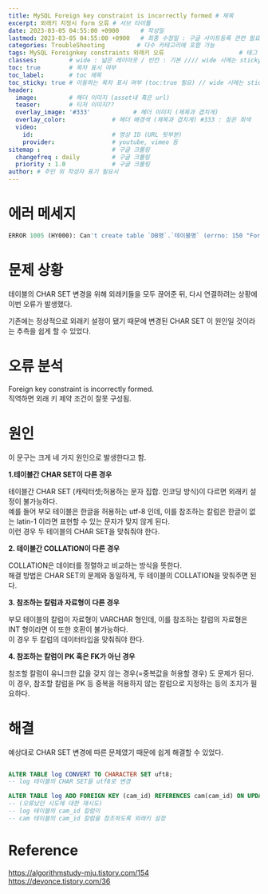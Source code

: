 ```yaml
---
title: MySQL Foreign key constraint is incorrectly formed # 제목
excerpt: 외래키 지정시 form 오류 # 서브 타이틀
date: 2023-03-05 04:55:00 +0900      # 작성일
lastmod: 2023-03-05 04:55:00 +0900   # 최종 수정일 : 구글 사이트등록 관련 필요
categories: TroubleShooting         # 다수 카테고리에 포함 가능
tags: MySQL Foreignkey constraints 외래키 오류                     # 태그 복수개 가능
classes:         # wide : 넓은 레이아웃 / 빈칸 : 기본 //// wide 시에는 sticky toc 불가
toc: true        # 목차 표시 여부
toc_label:       # toc 제목
toc_sticky: true # 이동하는 목차 표시 여부 (toc:true 필요) // wide 시에는 sticky toc 불가
header: 
  image:         # 헤더 이미지 (asset내 혹은 url)
  teaser:        # 티저 이미지??
  overlay_image: '#333'            # 헤더 이미지 (제목과 겹치게)
  overlay_color:             # 헤더 배경색 (제목과 겹치게) #333 : 짙은 회색
  video:
    id:                      # 영상 ID (URL 뒷부분)
    provider:                # youtube, vimeo 등
sitemap :                    # 구글 크롤링
  changefreq : daily         # 구글 크롤링
  priority : 1.0             # 구글 크롤링
author: # 주인 외 작성자 표기 필요시
---
```

<!--postNo: 20230305_003-->

# 에러 메세지

```sql
ERROR 1005 (HY000): Can't create table `DB명`.`테이블명` (errno: 150 "Foreign key constraint is incorrectly formed")
```

# 문제 상황

테이블의 CHAR SET 변경을 위해 외래키들을 모두 끊어준 뒤, 다시 연결하려는 상황에 이번 오류가 발생했다.  

기존에는 정상적으로 외래키 설정이 됐기 때문에 변경된 CHAR SET 이 원인일 것이라는 추측을 쉽게 할 수 있었다.  

# 오류 분석

Foreign key constraint is incorrectly formed.  
직역하면 외래 키 제약 조건이 잘못 구성됨.  

# 원인

이 문구는 크게 네 가지 원인으로 발생한다고 함.  

**1.테이블간 CHAR SET이 다른 경우**  

테이블간 CHAR SET (캐릭터셋;허용하는 문자 집합. 인코딩 방식)이 다르면 외래키 설정이 불가능하다.  
예를 들어 부모 테이블은 한글을 허용하는 utf-8 인데, 이를 참조하는 칼럼은 한글이 없는 latin-1 이라면 표현할 수 있는 문자가 맞지 않게 된다.  
이런 경우 두 테이블의 CHAR SET을 맞춰줘야 한다.  

**2. 테이블간 COLLATION이 다른 경우**

COLLATION은 데이터를 정렬하고 비교하는 방식을 뜻한다.  
해결 방법은 CHAR SET의 문제와 동일하게, 두 테이블의 COLLATION을 맞춰주면 된다.  

**3. 참조하는 칼럼과 자료형이 다른 경우**

부모 테이블의 칼럼이 자료형이 VARCHAR 형인데, 이를 참조하는 칼럼의 자료형은 INT 형이라면 이 또한 호환이 불가능하다.  
이 경우 두 칼럼의 데이터타입을 맞춰줘야 한다.  

**4. 참조하는 칼럼이 PK 혹은 FK가 아닌 경우**

참조할 칼럼이 유니크한 값을 갖지 않는 경우(=중복값을 허용할 경우) 도 문제가 된다.  
이 경우, 참조할 칼럼을 PK 등 중복을 허용하지 않는 칼럼으로 지정하는 등의 조치가 필요하다.  

# 해결

예상대로 CHAR SET 변경에 따른 문제였기 때문에 쉽게 해결할 수 있었다.  

```sql

ALTER TABLE log CONVERT TO CHARACTER SET uft8;
-- log 테이블의 CHAR SET을 utf8로 변경

ALTER TABLE log ADD FOREIGN KEY (cam_id) REFERENCES cam(cam_id) ON UPDATE CASCADE;
-- (오류났던 시도에 대한 재시도)
-- log 테이블의 cam_id 칼럼이
-- cam 테이블의 cam_id 칼럼을 참조하도록 외래키 설정

```

# Reference

https://algorithmstudy-mju.tistory.com/154  
https://devonce.tistory.com/36  
